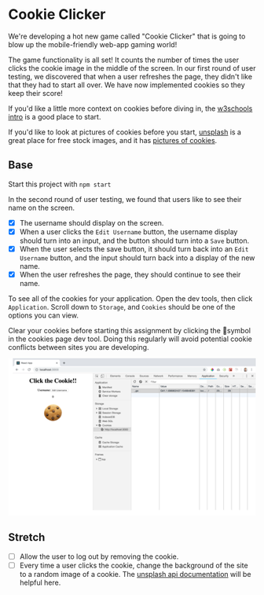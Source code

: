 # Cookie Clicker

We're developing a hot new game called "Cookie Clicker" that is going to blow up the mobile-friendly web-app gaming world!

The game functionality is all set! It counts the number of times the user clicks the cookie image in the middle of the screen. In our first round of user testing, we discovered that when a user refreshes the page, they didn't like that they had to start all over. We have now implemented cookies so they keep their score!

If you'd like a little more context on cookies before diving in, the [w3schools intro](https://www.w3schools.com/js/js_cookies.asp) is a good place to start.

If you'd like to look at pictures of cookies before you start, [unsplash](https://unsplash.com) is a great place for free stock images, and it has [pictures of cookies](https://unsplash.com/search/photos/cookies).

## Base

Start this project with `npm start`

In the second round of user testing, we found that users like to see their name on the screen.

- [x] The username should display on the screen.
- [x] When a user clicks the `Edit Username` button, the username display should turn into an input, and the button should turn into a `Save` button.
- [x] When the user selects the save button, it should turn back into an `Edit Username` button, and the input should turn back into a display of the new name.
- [x] When the user refreshes the page, they should continue to see their name.

To see all of the cookies for your application. Open the dev tools, then click `Application`. Scroll down to `Storage`, and `Cookies` should be one of the options you can view.

Clear your cookies before starting this assignment by clicking the 🚫symbol in the cookies page dev tool. Doing this regularly will avoid potential cookie conflicts between sites you are developing.

![Cookies Dev Tool](/images/cookies-dev-tool.png)

## Stretch

- [ ] Allow the user to log out by removing the cookie.
- [ ] Every time a user clicks the cookie, change the background of the site to a random image of a cookie. The [unsplash api documentation](https://unsplash.com/documentation) will be helpful here.